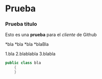 Prueba
======
### Prueba titulo
Esto es una **prueba** para el *cliente* de Github

*bla
*bla
*bla
*blaBla

1.bla
2.blablabla
3.blabla

```cs
public class bla
    {
    }
```
